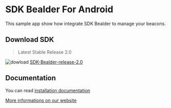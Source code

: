# SDK Bealder For Android

This sample app show how integrate SDK Bealder to manage your beacons.

## Download SDK

> Latest Stable Release 2.0

![dowload](http://www.wasaru.com/statics/img/gray-download-icon.png)
[SDK-Bealder-release-2.0](https://github.com/bealder/SDK-Android/releases/tag/2.0)

## Documentation

You can read [installation documentation](https://github.com/bealder/SDK-Android/blob/master/DOCS.md)

[More informations on our website](http://bealder.com)




